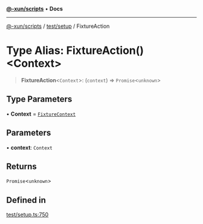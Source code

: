 [**@-xun/scripts**](../../../README.md) • **Docs**

***

[@-xun/scripts](../../../README.md) / [test/setup](../README.md) / FixtureAction

# Type Alias: FixtureAction()\<Context\>

> **FixtureAction**\<`Context`\>: (`context`) => `Promise`\<`unknown`\>

## Type Parameters

• **Context** = [`FixtureContext`](../interfaces/FixtureContext.md)

## Parameters

• **context**: `Context`

## Returns

`Promise`\<`unknown`\>

## Defined in

[test/setup.ts:750](https://github.com/Xunnamius/xscripts/blob/dab28cbd16e1a8b65bb5fd311af787e2401e7d30/test/setup.ts#L750)
